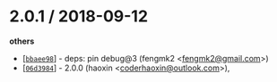 
2.0.1 / 2018-09-12
==================

**others**
  * [[`bbaee98`](http://github.com/koajs/sendfile/commit/bbaee98a19f6a74c51e7f7e87ed3b78c9082a5cb)] - deps: pin debug@3 (fengmk2 <<fengmk2@gmail.com>>)
  * [[`06d3984`](http://github.com/koajs/sendfile/commit/06d3984c5f19b17e6de30a87c8fc0cfabce5d57a)] - 2.0.0 (haoxin <<coderhaoxin@outlook.com>>),
